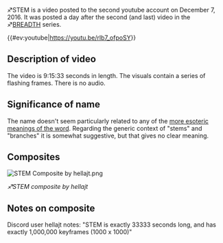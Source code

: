 ♐STEM is a video posted to the second youtube account on December 7,
2016. It was posted a day after the second (and last) video in the
♐[BREADTH](BREADTH "wikilink") series.

{{\#ev:youtube|<https://youtu.be/rlb7_ofpoSY>}}

## Description of video

The video is 9:15:33 seconds in length. The visuals contain a series of
flashing frames. There is no audio.

## Significance of name

The name doesn't seem particularly related to any of the [more esoteric
meanings of the word](https://en.wikipedia.org/wiki/Stem). Regarding the
generic context of "stems" and "branches" it is somewhat suggestive, but
that gives no clear meaning.

## Composites

![ STEM Composite by hellajt.png](_STEM_Composite_by_hellajt.png
" STEM Composite by hellajt.png")

*♐STEM composite by hellajt*

## Notes on composite

Discord user hellajt notes: "STEM is exactly 33333 seconds long, and has
exactly 1,000,000 keyframes (1000 x 1000)"
